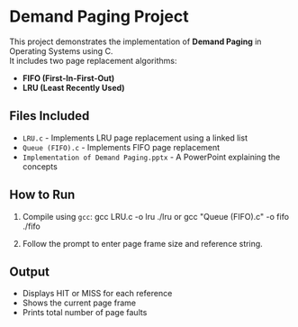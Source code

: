 # Demand Paging Project

This project demonstrates the implementation of **Demand Paging** in Operating Systems using C.  
It includes two page replacement algorithms:

- **FIFO (First-In-First-Out)**
- **LRU (Least Recently Used)**

## Files Included
- `LRU.c` - Implements LRU page replacement using a linked list
- `Queue (FIFO).c` - Implements FIFO page replacement
- `Implementation of Demand Paging.pptx` - A PowerPoint explaining the concepts

## How to Run
1. Compile using `gcc`:
gcc LRU.c -o lru ./lru
or
gcc "Queue (FIFO).c" -o fifo ./fifo

2. Follow the prompt to enter page frame size and reference string.

## Output
- Displays HIT or MISS for each reference
- Shows the current page frame
- Prints total number of page faults
